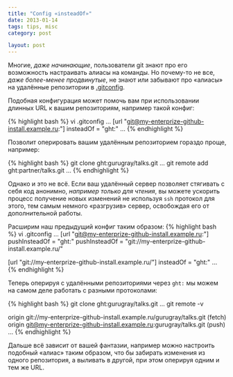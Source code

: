```yaml
---
title: "Config «insteadOf»"
date: 2013-01-14
tags: tips, misc
category: post

layout: post
---
```


Многие, _даже начинающие_, пользователи git знают про его возможность настраивать алиасы на команды. Но почему-то не все, _даже более-менее продвинутые_, не знают или забывают про «алиасы» на удалённые репозитории в [.gitconfig](http://git-scm.com/docs/git-config).

Подобная конфигурация может помочь вам при использовании длинных URL к вашим репозиториям, например такой конфиг:

{% highlight bash %}
vi .gitconfig
…
[url "git@my-enterprize-github-install.example.ru:"]
    insteadOf = "ght:"
…
{% endhighlight %}

Позволит оперировать вашим удалённым репозиторием гораздо проще, например:

{% highlight bash %}
git clone ght:gurugray/talks.git
…
git remote add ght:partner/talks.git
…
{% endhighlight %}

Однако и это не всё. Если ваш удалённый сервер позволяет стягивать с себя код анонимно, _например только для чтения_, вы можете ускорить процесс получение новых изменений не используя `ssh` протокол для этого, тем самым немного «разгрузив» сервер, освобождая его от дополнительной работы.

Расширим наш предыдущий конфиг таким образом:
{% highlight bash %}
vi .gitconfig
…
[url "git@my-enterprize-github-install.example.ru:"]
    pushInsteadOf = "ght:"
    pushInsteadOf = "git://my-enterprize-github-install.example.ru/"

[url "git://my-enterprize-github-install.example.ru/"]
     insteadOf = "ght:"
…
{% endhighlight %}

Теперь оперируя с удалёнными репозиториями через `ght:` мы можем на самом деле работать с разными протоколами:

{% highlight bash %}
git clone ght:gurugray/talks.git
…
git remote -v

origin  git://my-enterprize-github-install.example.ru/gurugray/talks.git (fetch)
origin  git@my-enterprize-github-install.example.ru:gurugray/talks.git (push)
…
{% endhighlight %}

Дальше всё зависит от вашей фантазии, например можно настроить подобный «алиас» таким образом, что бы забирать изменения из одного репозитория, а выливать в другой, при этом оперируя одним и тем же URL.
